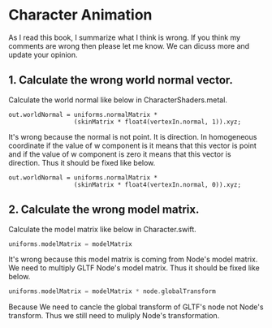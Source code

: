 # Character Animation

As I read this book, I summarize what I think is wrong. If you think my comments are wrong then please let me know. We can dicuss more and update your opinion.

## 1. Calculate the wrong world normal vector.

Calculate the world normal like below in CharacterShaders.metal.

```metal
out.worldNormal = uniforms.normalMatrix *
                  (skinMatrix * float4(vertexIn.normal, 1)).xyz;
```

It's wrong because the normal is not point. It is direction. In homogeneous coordinate if the value of w component is it means that this vector is point and if the value of w component is zero it means that this vector is direction. Thus it should be fixed like below.

```metal
out.worldNormal = uniforms.normalMatrix *
                  (skinMatrix * float4(vertexIn.normal, 0)).xyz;
```

## 2. Calculate the wrong model matrix.

Calculate the model matrix like below in Character.swift.

```swift
uniforms.modelMatrix = modelMatrix
```

It's wrong because this model matrix is coming from Node's model matrix. We need to multiply GLTF Node's model matrix. Thus it should be fixed like below.

```swift
uniforms.modelMatrix = modelMatrix * node.globalTransform
```

Because We need to cancle the global transform of GLTF's node not Node's transform. Thus we still need to muliply Node's transformation.
